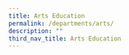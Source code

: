 ```yaml
---
title: Arts Education
permalink: /departments/arts/
description: ""
third_nav_title: Arts Education
---
```

